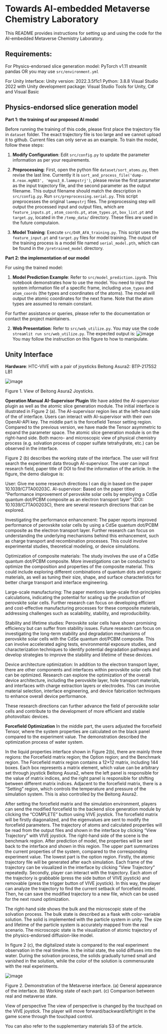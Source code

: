 # Towards AI-embedded Metaverse Chemistry Laboratory

This README provides instructions for setting up and using the code for the AI-embedded Metaverse Chemistry Laboratory.


## Requirements: 
For Physics-endorsed slice generation model:
PyTorch v1.11
streamlit
pandas
OR you may use `src/environment.yml`

For Unity Interface:
Unity version: 2022.3.5f1c1
Python: 3.8.8
Visual Studio 2022 with Unity development package: Visual Studio Tools for Unity, C# and Visual Basic

## Physics-endorsed slice generation model
**Part 1: the training of our proposed AI model**

Before running the training of this code, please first place the trajectory file in `dataset` folder. The exact trajectory file is too large and we cannot upload it to github. Current files can only serve as an example. To train the model, follow these steps:

1. **Modify Configuration**: Edit `src/config.py` to update the parameter information as per your requirements.

2. **Preprocessing**: First, open the python file `dataset/sort_atoms.py`, then revise the last line. Currently it is `sort_and_process_file('dump-8.reax.mgNO3', 'mgno3_8.lammpstrj')`, please revise the first parameter as the input trajectory file, and the second parameter as the output filename. This output filename should match the description in `src/config.py`. Run `src/preprocessing.serial.py`. This script preprocesses the original `lammpstrj` files. The preprocessing step will output the processed input and output files, which are `feature_inputs.pt` , `atom_coords.pt`, `atom_types.pt`, `box_list.pt` and `target.py`, located in the `/temp_data/` directory. These files are used in the future computaion.

3. **Model Training**: Execute `src/D4R_AFA_training.py`. This script uses the `feature_input.pt` and `target.py` files for model training. The output of the training process is a model file named `serial_model.pth`, which can be found in the `/pretrained_model` directory.

**Part 2: the implementation of our model**

For using the trained model:

1. **Model Prediction Example**: Refer to `src/model_prediction.ipynb`. This notebook demonstrates how to use the model. You need to input the system information file of a specific frame, including `atom_types` and `atom_coords` (the types and coordinates of the atoms). The model will output the atomic coordinates for the next frame. Note that the atom types are assumed to remain constant.

For further assistance or queries, please refer to the documentation or contact the project maintainers.

2. **Web Presentation**: Refer to `src/web_utilize.py`. You may use the code `streamlit run src/web_utilize.py`. The expected output is:
![image](https://github.com/hxlin97/Metaverse-lab/assets/58459755/e1941cfc-1828-4065-b715-dfb3c40ae95a)
You may follow the instruction on this figure to how to manipulate.

## Unity Interface
**Hardware**:
HTC-VIVE with a pair of joysticks
Beitong Asura2: BTP-2175S2 LB1

![image](https://github.com/hxlin97/Metaverse-lab/assets/114046154/0e948aca-e433-4a43-a4f3-5fb54d81fc30)

Figure 1. View of Beitong Asura2 Joysticks.

**Operation Manual**
**AI-Supervisor Plugin**
We have added the AI-supervisor plugin as well as the atomic slice generation module. The initial interface is illustrated in Figure 2 (a). The AI-supervisor region lies at the left-hand side of the of interface. Users can interact with AI-supervisor with their own OpenAI-API key. The middle part is the forcefield Tensor setting region. Compared to the previous version, we have made the Tensor asymmetric to expand the parameter space. The atomic slice generation module is on the right-hand side. Both macro- and microscopic view of physical chemistry process (e.g. solvation process of copper sulfate tetrahydrate, etc.) can be observed in the interface. 

Figure 2 (b) describes the working state of the interface. The user will first search the experiment data through AI-supervisor. The user can input research field, paper title of DOI to find the information of the article. In the figure, the demo dialogue is:

User: Give me some research directions I can dig in based on the paper 10.1039/C7TA00203C. 
AI-supervisor: Based on the paper titled "Performance improvement of perovskite solar cells by employing a CdSe quantum dot/PCBM composite as an electron transport layer" (DOI: 10.1039/C7TA00203C), there are several research directions that can be explored.

Investigating the performance enhancement: The paper reports improved performance of perovskite solar cells by using a CdSe quantum dot/PCBM composite as the electron transport layer. Further research can focus on understanding the underlying mechanisms behind this enhancement, such as charge transport and recombination processes. This could involve experimental studies, theoretical modeling, or device simulations.

Optimization of composite materials: The study involves the use of a CdSe quantum dot/PCBM composite. More investigations can be conducted to optimize the composition and properties of the composite material. This could include exploring different combinations of quantum dots and organic materials, as well as tuning their size, shape, and surface characteristics for better charge transport and interface engineering.

Large-scale manufacturing: The paper mentions large-scale first-principles calculations, indicating the potential for scaling up the production of perovskite solar cells. Further research can focus on developing efficient and cost-effective manufacturing processes for these composite materials, addressing challenges such as scalability, stability, and reproducibility.

Stability and lifetime studies: Perovskite solar cells have shown promising efficiency but can suffer from stability issues. Future research can focus on investigating the long-term stability and degradation mechanisms of perovskite solar cells with the CdSe quantum dot/PCBM composite. This can involve accelerated aging tests, environmental exposure studies, and characterization techniques to identify potential degradation pathways and develop strategies to improve the stability and lifetime of these devices.

Device architecture optimization: In addition to the electron transport layer, there are other components and interfaces within perovskite solar cells that can be optimized. Research can explore the optimization of the overall device architecture, including the perovskite layer, hole transport materials, and interfaces with charge extraction layers or electrodes. This can involve material selection, interface engineering, and device fabrication techniques to enhance overall device performance.

These research directions can further advance the field of perovskite solar cells and contribute to the development of more efficient and stable photovoltaic devices.


**Forcefield Optimization**
In the middle part, the users adjusted the forcefield Tensor, where the system properties are calculated on the black panel compared to the experiment value. The demonstration described the optimization process of water system. 

In the liquid properties interface shown in Figure 2(b), there are mainly three regions: the Forcefield matrix region; the Option region; and the Benchmark region. The Forcefield matrix region contains a 12×12 matrix, including 144 boxes. Each box represents a matrix element, which value can be arbitrary set through joystick Beitong Asura2, where the left panel is responsible for the value of matrix indices, and the right panel is responsible for shifting between different matrix indices. Adjacent to the forcefield matrix, there is a “Setting” region, which controls the temperature and pressure of the simulation system. This is also controlled by the Beitong Asura2. 

After setting the forcefield matrix and the simulation environment, players can send the modified forcefield to the backend slice generation module by clicking the “COMPLETE” button using VIVE joystick. The forcefield matrix will be firstly diagonalized, and the eigenvalues are sent to modify the forcefield parameters. The trajectory of atoms and calculated properties will be read from the output files and shown in the interface by clicking “View Trajectory” with VIVE joystick. The right-hand side of the scene is the benchmark region. After prediction of model, the properties will be sent back to the interface and shown in this region. The upper part summarizes the current properties of the system, compared to the corresponding experiment value. The lowest part is the option region. Firstly, the atomic trajectory file will be generated after each simulation. Each frame of the trajectory can be visualized in the interface by clicking “View Trajectory” repeatedly. Secondly, player can interact with the trajectory. Each atom of the trajectory is grabbable (press the side button of VIVE joystick) and removable (press the trigger button of VIVE joystick). In this way, the player can analyze the trajectory to find the current setback of forcefield model. Then, he can save the modified trajectory to a new file, which can be used for the next round optimization. 

The right-hand side shows the bulk and the microscopic state of the solvation process. The bulk state is described as a flask with color-variable solution. The solid is implemented with the particle system in unity. The size and lifetime of the particle system is accurately mapped from the real scenario. The microscopic state is the visualization of atomic trajectory of the physics-endorsed diffusion-like model. 

In figure 2 (c), the digitalized state is compared to the real experiment observation in the real timeline. In the initial state, the solid diffuses into the water. During the solvation process, the solids gradually turned small and vanished in the solution, while the color of the solution is commensurate with the real experiments. 

![image](https://github.com/hxlin97/Metaverse-lab/assets/114046154/438c3c69-2cff-4481-9d34-a76fd61caadb)

Figure 2. Demonstration of the Metaverse interface. (a) General appearance of the interface. (b) Working state of each part. (c) Comparison between real and metaverse state. 

View of perspective
The view of perspective is changed by the touchpad on the VIVE joystick. The player will move forward/backward/left/right in the game scene through the touchpad control. 

You can also refer to the supplementary materials S3 of the article.

